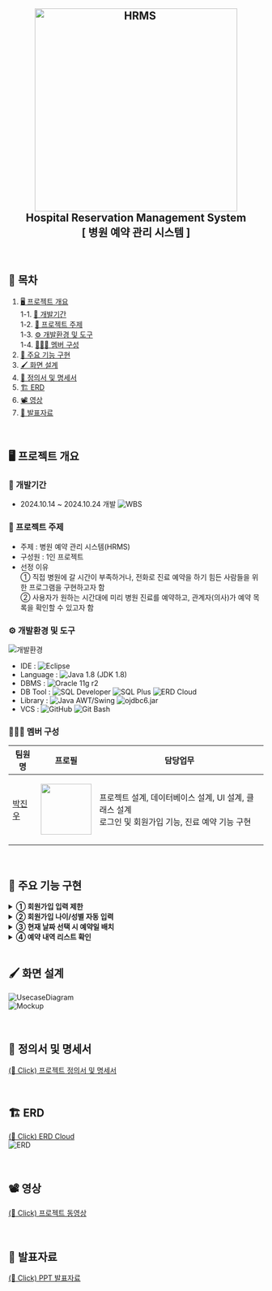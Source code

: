 <h2 align="center">
  <img src="https://github.com/user-attachments/assets/9323ce6b-3820-4c99-a06b-7447866f537a" alt="HRMS" width="400px">
  <br>
  Hospital Reservation Management System
  <br>
  [ 병원 예약 관리 시스템 ]
  <br>
</h1>

<br>

## 📌 목차
1. [🖥️ 프로젝트 개요](#-프로젝트-개요)<br>
  1-1. [📆 개발기간](#-개발기간)<br>
  1-2. [🔖 프로젝트 주제](#-프로젝트-주제)<br>
  1-3. [⚙️ 개발환경 및 도구](#-개발환경-및-도구)<br>
  1-4. [🧑‍🤝‍🧑 멤버 구성](#-멤버-구성)<br>
2. [📕 주요 기능 구현](#-주요-기능-구현)
3. [🖌️ 화면 설계](#-화면-설계)
4. [📄 정의서 및 명세서](#-정의서-및-명세서)
5. [🏗️ ERD](#-ERD)
6. [📽️ 영상](#-영상)
7. [📂 발표자료](#-발표자료)

<br>

## 🖥️ 프로젝트 개요
### 📆 개발기간
  - 2024.10.14 ~ 2024.10.24 개발
  ![WBS](https://github.com/user-attachments/assets/fc8abc78-d12d-4418-8ab8-4b32638bebdd)

### 🔖 프로젝트 주제
  - 주제 : 병원 예약 관리 시스템(HRMS)
  - 구성원 : 1인 프로젝트
  - 선정 이유
    <br>
    ① 직접 병원에 갈 시간이 부족하거나, 전화로 진료 예약을 하기 힘든 사람들을 위한 프로그램을 구현하고자 함
    <br>
    ② 사용자가 원하는 시간대에 미리 병원 진료를 예약하고, 관계자(의사)가 예약 목록을 확인할 수 있고자 함

### ⚙️ 개발환경 및 도구
![개발환경](https://github.com/user-attachments/assets/48e7da36-83a8-43b9-a80b-2c5605d20c44)
  - IDE :
    ![Eclipse](https://img.shields.io/badge/Eclipse-2C2255.svg?&style=for-the-badge&logo=eclipse&logoColor=white)
  - Language :
    ![Java 1.8 (JDK 1.8)](https://img.shields.io/badge/Java%208v%20(JDK%201.8)-007396.svg?&style=for-the-badge&logo=java&logoColor=white)
  - DBMS :
    ![Oracle 11g r2](https://img.shields.io/badge/Oracle%2011g%20r2-9F1D20.svg?&style=for-the-badge&logo=oracle&logoColor=white)
  - DB Tool :
    ![SQL Developer](https://img.shields.io/badge/SQL%20Developer-242F4B.svg?&style=for-the-badge&logo=sqldeveloper&logoColor=white)
    ![SQL Plus](https://img.shields.io/badge/SQL%20Plus-2AA5DC.svg?&style=for-the-badge&logo=sqlplus&logoColor=white)
    ![ERD Cloud](https://img.shields.io/badge/ERD%20Cloud-6B46C1.svg?&style=for-the-badge&logo=erdcloud&logoColor=white)
  - Library :
    ![Java AWT/Swing](https://img.shields.io/badge/Java%20AWT/Swing-007396.svg?&style=for-the-badge&logo=javaawtswing&logoColor=white)
    ![ojdbc6.jar](https://img.shields.io/badge/ojdbc6.jar-FE5F50.svg?&style=for-the-badge&logo=ojdbc&logoColor=white)
  - VCS :
    ![GitHub](https://img.shields.io/badge/github-181717.svg?&style=for-the-badge&logo=github&logoColor=white)
    ![Git Bash](https://img.shields.io/badge/Git%20Bash-F05032.svg?&style=for-the-badge&logo=git&logoColor=white)

### 🧑‍🤝‍🧑 멤버 구성
|팀원명|프로필|담당업무|
|---|---|---|
|[박진우](https://github.com/J1NU2)|<p align="center"><img src="https://avatars.githubusercontent.com/u/104364437?v=4" width="100px"></p>|프로젝트 설계, 데이터베이스 설계, UI 설계, 클래스 설계<br>로그인 및 회원가입 기능, 진료 예약 기능 구현|

<br>

## 📕 주요 기능 구현
<details>
  <summary><b>① 회원가입 입력 제한</b></summary>
  <h3>회원가입 화면</h3>
  <ul>
    <li>회원가입 정보 입력 시 제한 사항</li>
    <ul>
      <li>최대 길이</li>
      <li>특정 문자 입력 제한 (ex. 아이디:한글,특수문자, 주민번호:한글,영어,특수문자)</li>
      <img src="https://github.com/user-attachments/assets/0a517ccc-9386-4581-b079-57505f1d749b">
    </ul>
  </ul>
  <br>
</details>
<details>
  <summary><b>② 회원가입 나이/성별 자동 입력</b></summary>
  <h3>회원가입 화면</h3>
  <ul>
    <li>주민번호 입력 시 자동 입력</li>
    <ul>
      <li>나이 : 주민번호 앞자리의 생년월일을 기준으로 만나이로 자동 계산</li>
      <li>성별 : 주민번호 뒷자리의 첫번째 자리를 기준으로 남성(M), 여성(F) 판별</li>
      <img src="https://github.com/user-attachments/assets/9f71dcaf-003e-4327-99cf-241a1ee2ea81">
    </ul>
  </ul>
  <br>
</details>
<details>
  <summary><b>③ 현재 날짜 선택 시 예약일 배치</b></summary>
  <h3>고객(환자) : 예약하기 화면</h3>
  <ul>
    <li>현재 날짜 선택 시 년/월 기준 일 표시</li>
    <img src="https://github.com/user-attachments/assets/b63d862a-561b-414e-9ebd-529199bec0de">
  </ul>
  <br>
</details>
<details>
  <summary><b>④ 예약 내역 리스트 확인</b></summary>
  <h3>환자 및 의사 : 예약 화면</h3>
  <ul>
    <li>고객(환자) : 현재 예약 내역 및 전체 예약 내역 확인</li>
    <ul>
      <li>현재 예약 내역</li>
      <img src="https://github.com/user-attachments/assets/0f2d615e-d8fe-4877-a69a-d7a447cdd5d9">
      <br>
      <li>전체 예약 내역</li>
      <img src="https://github.com/user-attachments/assets/6a5c4109-26e5-4366-aecd-d0ffe6d94f50">
    </ul>
    <br>
    <li>관계자(의사) : 자신에게 예약된 전체 예약 내역 확인</li>
    <ul>
      <li>환자 예약 내역</li>
      <img src="https://github.com/user-attachments/assets/9ea9d6d4-4c1a-4d40-9164-10a6795f6844">
    </ul>
  </ul>
</details>

<br>

## 🖌️ 화면 설계
![UsecaseDiagram](https://github.com/user-attachments/assets/9c2d1754-5c35-48d2-ba5e-6c2e136d96c7)
<br>
![Mockup](https://github.com/user-attachments/assets/52d3831c-d627-403e-9213-4cef1977013a)

<br>

## 📄 정의서 및 명세서
[(👋 Click) 프로젝트 정의서 및 명세서](https://docs.google.com/spreadsheets/d/13u1YEDT1LHjEmL1LEIXfqM1haCqhPTS_WeAJEBv8Ai4/edit?usp=sharing)

<br>

## 🏗️ ERD
[(👋 Click) ERD Cloud](https://www.erdcloud.com/d/2ec4a2znoC3ve6dMf)
<br>
![ERD](https://github.com/user-attachments/assets/c2d07cc9-cc60-4fd7-9102-ac1e4e2be7f9)

<br>

## 📽️ 영상
[(👋 Click) 프로젝트 동영상](https://drive.google.com/file/d/1hJfhXx4wGVSjIWv7QwzysHmhZzCCFfmi/view?usp=sharing)

<br>

## 📂 발표자료
[(👋 Click) PPT 발표자료](https://www.canva.com/design/DAGUWQDx8Yg/OJtQ8Jb9mjJHM5uAcEwSgQ/edit?utm_content=DAGUWQDx8Yg&utm_campaign=designshare&utm_medium=link2&utm_source=sharebutton)

